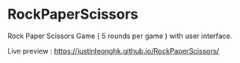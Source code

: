 # RockPaperScissors
Rock Paper Scissors Game ( 5 rounds per game ) with user interface. 

Live preview : https://justinleonghk.github.io/RockPaperScissors/
